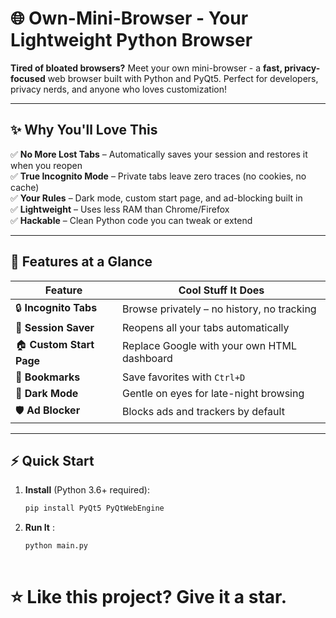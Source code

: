 # 🌐 Own-Mini-Browser - Your Lightweight Python Browser  

**Tired of bloated browsers?** Meet your own mini-browser - a **fast, privacy-focused** web browser built with Python and PyQt5. Perfect for developers, privacy nerds, and anyone who loves customization!  

---

## ✨ Why You'll Love This  

✅ **No More Lost Tabs** – Automatically saves your session and restores it when you reopen  
✅ **True Incognito Mode** – Private tabs leave zero traces (no cookies, no cache)  
✅ **Your Rules** – Dark mode, custom start page, and ad-blocking built in  
✅ **Lightweight** – Uses less RAM than Chrome/Firefox  
✅ **Hackable** – Clean Python code you can tweak or extend  

---

## 🚀 Features at a Glance  

| Feature          | Cool Stuff It Does                          |
|------------------|--------------------------------------------|
| 🔒 **Incognito Tabs** | Browse privately – no history, no tracking |
| 💾 **Session Saver** | Reopens all your tabs automatically |
| 🏠 **Custom Start Page** | Replace Google with your own HTML dashboard |
| 📌 **Bookmarks** | Save favorites with `Ctrl+D` |
| 🌙 **Dark Mode** | Gentle on eyes for late-night browsing |
| 🛡️ **Ad Blocker** | Blocks ads and trackers by default |

---

## ⚡ Quick Start  

1. **Install** (Python 3.6+ required):  
   ```bash
   pip install PyQt5 PyQtWebEngine
2. **Run It** :  
   ```bash
   python main.py
 
# ⭐ Like this project? Give it a star.

